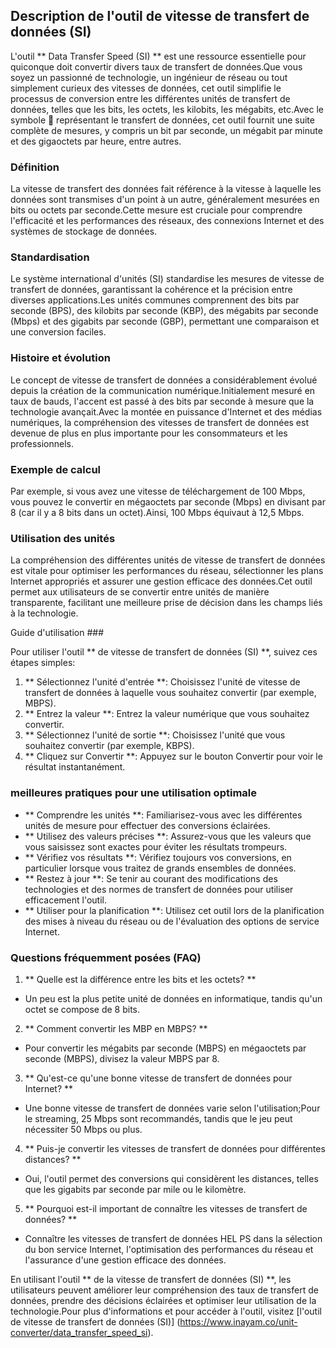 ## Description de l'outil de vitesse de transfert de données (SI)

L'outil ** Data Transfer Speed ​​(SI) ** est une ressource essentielle pour quiconque doit convertir divers taux de transfert de données.Que vous soyez un passionné de technologie, un ingénieur de réseau ou tout simplement curieux des vitesses de données, cet outil simplifie le processus de conversion entre les différentes unités de transfert de données, telles que les bits, les octets, les kilobits, les mégabits, etc.Avec le symbole 📡 représentant le transfert de données, cet outil fournit une suite complète de mesures, y compris un bit par seconde, un mégabit par minute et des gigaoctets par heure, entre autres.

### Définition

La vitesse de transfert des données fait référence à la vitesse à laquelle les données sont transmises d'un point à un autre, généralement mesurées en bits ou octets par seconde.Cette mesure est cruciale pour comprendre l'efficacité et les performances des réseaux, des connexions Internet et des systèmes de stockage de données.

### Standardisation

Le système international d'unités (SI) standardise les mesures de vitesse de transfert de données, garantissant la cohérence et la précision entre diverses applications.Les unités communes comprennent des bits par seconde (BPS), des kilobits par seconde (KBP), des mégabits par seconde (Mbps) et des gigabits par seconde (GBP), permettant une comparaison et une conversion faciles.

### Histoire et évolution

Le concept de vitesse de transfert de données a considérablement évolué depuis la création de la communication numérique.Initialement mesuré en taux de bauds, l'accent est passé à des bits par seconde à mesure que la technologie avançait.Avec la montée en puissance d'Internet et des médias numériques, la compréhension des vitesses de transfert de données est devenue de plus en plus importante pour les consommateurs et les professionnels.

### Exemple de calcul

Par exemple, si vous avez une vitesse de téléchargement de 100 Mbps, vous pouvez le convertir en mégaoctets par seconde (Mbps) en divisant par 8 (car il y a 8 bits dans un octet).Ainsi, 100 Mbps équivaut à 12,5 Mbps.

### Utilisation des unités

La compréhension des différentes unités de vitesse de transfert de données est vitale pour optimiser les performances du réseau, sélectionner les plans Internet appropriés et assurer une gestion efficace des données.Cet outil permet aux utilisateurs de se convertir entre unités de manière transparente, facilitant une meilleure prise de décision dans les champs liés à la technologie.

Guide d'utilisation ###

Pour utiliser l'outil ** de vitesse de transfert de données (SI) **, suivez ces étapes simples:

1. ** Sélectionnez l'unité d'entrée **: Choisissez l'unité de vitesse de transfert de données à laquelle vous souhaitez convertir (par exemple, MBPS).
2. ** Entrez la valeur **: Entrez la valeur numérique que vous souhaitez convertir.
3. ** Sélectionnez l'unité de sortie **: Choisissez l'unité que vous souhaitez convertir (par exemple, KBPS).
4. ** Cliquez sur Convertir **: Appuyez sur le bouton Convertir pour voir le résultat instantanément.

### meilleures pratiques pour une utilisation optimale

- ** Comprendre les unités **: Familiarisez-vous avec les différentes unités de mesure pour effectuer des conversions éclairées.
- ** Utilisez des valeurs précises **: Assurez-vous que les valeurs que vous saisissez sont exactes pour éviter les résultats trompeurs.
- ** Vérifiez vos résultats **: Vérifiez toujours vos conversions, en particulier lorsque vous traitez de grands ensembles de données.
- ** Restez à jour **: Se tenir au courant des modifications des technologies et des normes de transfert de données pour utiliser efficacement l'outil.
- ** Utiliser pour la planification **: Utilisez cet outil lors de la planification des mises à niveau du réseau ou de l'évaluation des options de service Internet.

### Questions fréquemment posées (FAQ)

1. ** Quelle est la différence entre les bits et les octets? **
- Un peu est la plus petite unité de données en informatique, tandis qu'un octet se compose de 8 bits.

2. ** Comment convertir les MBP en MBPS? **
- Pour convertir les mégabits par seconde (MBPS) en mégaoctets par seconde (MBPS), divisez la valeur MBPS par 8.

3. ** Qu'est-ce qu'une bonne vitesse de transfert de données pour Internet? **
- Une bonne vitesse de transfert de données varie selon l'utilisation;Pour le streaming, 25 Mbps sont recommandés, tandis que le jeu peut nécessiter 50 Mbps ou plus.

4. ** Puis-je convertir les vitesses de transfert de données pour différentes distances? **
- Oui, l'outil permet des conversions qui considèrent les distances, telles que les gigabits par seconde par mile ou le kilomètre.

5. ** Pourquoi est-il important de connaître les vitesses de transfert de données? **
- Connaître les vitesses de transfert de données HEL PS dans la sélection du bon service Internet, l'optimisation des performances du réseau et l'assurance d'une gestion efficace des données.

En utilisant l'outil ** de la vitesse de transfert de données (SI) **, les utilisateurs peuvent améliorer leur compréhension des taux de transfert de données, prendre des décisions éclairées et optimiser leur utilisation de la technologie.Pour plus d'informations et pour accéder à l'outil, visitez [l'outil de vitesse de transfert de données (SI)] (https://www.inayam.co/unit-converter/data_transfer_speed_si).